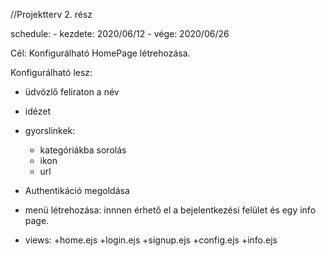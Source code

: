 //Projektterv 2. rész

schedule: 
    - kezdete:  2020/06/12
    - vége:     2020/06/26

Cél: Konfigurálható HomePage létrehozása.

Konfigurálható lesz: 
- üdvözlő feliraton a név
- idézet
- gyorslinkek:
    - kategóriákba sorolás
    - ikon
    - url

- Authentikáció megoldása

- menü létrehozása: innnen érhető el a bejelentkezési felület és egy info page.

- views:
    +home.ejs
    +login.ejs
    +signup.ejs
    +config.ejs
    +info.ejs

